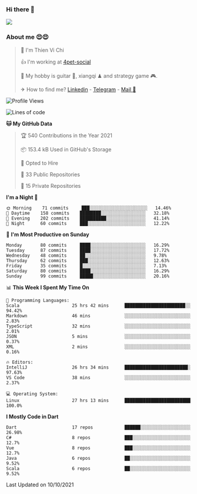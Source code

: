 ### Hi there 👋
![](https://media1.tenor.com/images/9aa4aee77151757a310fcdb4b8fd2a0a/tenor.gif?itemid=12671405)

### About me 😍😍

> 🙎 I'm Thien Vi Chi
> 
> 👍 I'm working at [4pet-social](https://github.com/4pet-social)
>
> 🥞 My hobby is guitar 🎸, xiangqi ♟ and strategy game 🎮.
> 
> ✈ How to find me? [Linkedin](https://www.linkedin.com/in/tvc12/) - [Telegram](https://t.me/yeutham212) - [Mail 📧](mailto:meomeocf98@gmail.com)
> 

<!--START_SECTION:waka-->
![Profile Views](http://img.shields.io/badge/Profile%20Views-17-blue)

![Lines of code](https://img.shields.io/badge/From%20Hello%20World%20I%27ve%20Written-745887%20lines%20of%20code-blue)

**🐱 My GitHub Data** 

> 🏆 540 Contributions in the Year 2021
 > 
> 📦 153.4 kB Used in GitHub's Storage 
 > 
> 💼 Opted to Hire
 > 
> 📜 33 Public Repositories 
 > 
> 🔑 15 Private Repositories  
 > 
**I'm a Night 🦉** 

```text
🌞 Morning    71 commits     ███░░░░░░░░░░░░░░░░░░░░░░   14.46% 
🌆 Daytime    158 commits    ████████░░░░░░░░░░░░░░░░░   32.18% 
🌃 Evening    202 commits    ██████████░░░░░░░░░░░░░░░   41.14% 
🌙 Night      60 commits     ███░░░░░░░░░░░░░░░░░░░░░░   12.22%

```
📅 **I'm Most Productive on Sunday** 

```text
Monday       80 commits     ████░░░░░░░░░░░░░░░░░░░░░   16.29% 
Tuesday      87 commits     ████░░░░░░░░░░░░░░░░░░░░░   17.72% 
Wednesday    48 commits     ██░░░░░░░░░░░░░░░░░░░░░░░   9.78% 
Thursday     62 commits     ███░░░░░░░░░░░░░░░░░░░░░░   12.63% 
Friday       35 commits     █░░░░░░░░░░░░░░░░░░░░░░░░   7.13% 
Saturday     80 commits     ████░░░░░░░░░░░░░░░░░░░░░   16.29% 
Sunday       99 commits     █████░░░░░░░░░░░░░░░░░░░░   20.16%

```


📊 **This Week I Spent My Time On** 

```text
💬 Programming Languages: 
Scala                    25 hrs 42 mins      ███████████████████████░░   94.42% 
Markdown                 46 mins             ░░░░░░░░░░░░░░░░░░░░░░░░░   2.83% 
TypeScript               32 mins             ░░░░░░░░░░░░░░░░░░░░░░░░░   2.01% 
JSON                     5 mins              ░░░░░░░░░░░░░░░░░░░░░░░░░   0.37% 
XML                      2 mins              ░░░░░░░░░░░░░░░░░░░░░░░░░   0.16%

🔥 Editors: 
IntelliJ                 26 hrs 34 mins      ████████████████████████░   97.63% 
VS Code                  38 mins             ░░░░░░░░░░░░░░░░░░░░░░░░░   2.37%

💻 Operating System: 
Linux                    27 hrs 13 mins      █████████████████████████   100.0%

```

**I Mostly Code in Dart** 

```text
Dart                     17 repos            ██████░░░░░░░░░░░░░░░░░░░   26.98% 
C#                       8 repos             ███░░░░░░░░░░░░░░░░░░░░░░   12.7% 
Vue                      8 repos             ███░░░░░░░░░░░░░░░░░░░░░░   12.7% 
Java                     6 repos             ██░░░░░░░░░░░░░░░░░░░░░░░   9.52% 
Scala                    6 repos             ██░░░░░░░░░░░░░░░░░░░░░░░   9.52%

```



 Last Updated on 10/10/2021
<!--END_SECTION:waka-->